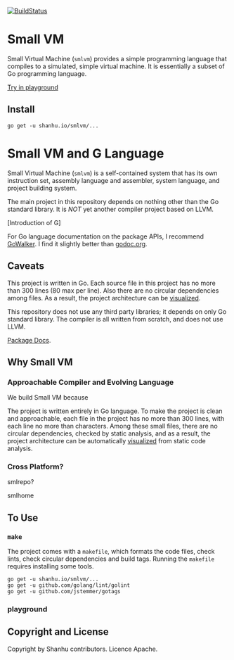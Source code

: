 [![BuildStatus](https://travis-ci.org/shanhuio/smlvm.png?branch=master)](https://travis-ci.org/shanhuio/smlvm)

# Small VM

Small Virtual Machine (`smlvm`) provides a simple programming language
that compiles to a simulated, simple virtual machine. It is
essentially a subset of Go programming language.

[Try in playground](https://smallrepo.com/play)

## Install

```
go get -u shanhu.io/smlvm/...
```

# Small VM and G Language

Small Virtual Machine (`smlvm`) is a self-contained system that has
its own instruction set, assembly language and assembler, system
language, and project building system.

The main project in this repository depends on nothing other than the
Go standard library. It is *NOT* yet another compiler project based on
LLVM.

[Introduction of G]

For Go language documentation on the package APIs, I recommend
[GoWalker](https://gowalker.org/shanhu.io/smlvm). I find it slightly
better than [godoc.org](https://godoc.org/shanhu.io/smlvm).

## Caveats

This project is written in Go. Each source file in this project has no
more than 300 lines (80 max per line). Also there are no circular
dependencies among files. As a result, the project architecture can be
[visualized](https://shanhu.io/smlvm).

This repository does not use any third party libraries; it depends on
only Go standard library. The compiler is all written from scratch,
and does not use LLVM.

[Package Docs](https://godoc.org/shanhu.io/smlvm).

## Why Small VM

### Approachable Compiler and Evolving Language

We build Small VM because

The project is written entirely in Go language. To make the project is 
clean and approachable, each file in the project has no more than 300 lines, 
with each line no more than characters. Among these small files, 
there are no circular dependencies, checked by static analysis, 
and as a result, the project architecture can be automatically
[visualized](https://shanhu.io/smlvm) from static code analysis.

### Cross Platform?
smlrepo?

smlhome


## To Use 

### `make`

The project comes with a `makefile`, which formats the code files,
check lints, check circular dependencies and build tags. Running the
`makefile` requires installing some tools.

```
go get -u shanhu.io/smlvm/...
go get -u github.com/golang/lint/golint
go get -u github.com/jstemmer/gotags
```
### playground


## Copyright and License

Copyright by Shanhu contributors. Licence Apache.

